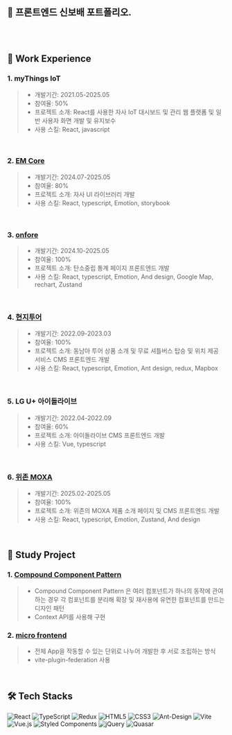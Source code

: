 ## 🙌 프론트엔드 신보배 포트폴리오.

<br><br>

## 📝 Work Experience
### 1. myThings IoT
>- 개발기간: 2021.05-2025.05
>- 참여율: 50%
>- 프로젝트 소개: React를 사용한 자사 IoT 대시보드 및 관리 웹 플랫폼 및 일반 사용자 화면 개발 및 유지보수<br>
>- 사용 스킬: React, javascript

<br>

### 2. [EM Core](https://github.com/shinbobae/2024_em_core)
>- 개발기간: 2024.07-2025.05
>- 참여율: 80%
>- 프로젝트 소개: 자사 UI 라이브러리 개발
>- 사용 스킬: React, typescript, Emotion, storybook

<br>

### 3. [onfore](https://github.com/shinbobae/2024_onfore)
>- 개발기간: 2024.10-2025.05
>- 참여율: 100%
>- 프로젝트 소개: 탄소중립 통계 페이지 프론트엔드 개발
>- 사용 스킬: React, typescript, Emotion, And design, Google Map, rechart, Zustand

<br>

### 4. [현지투어](https://github.com/shinbobae/2022_hyunji_tour)
>- 개발기간: 2022.09-2023.03
>- 참여율: 100%
>- 프로젝트 소개: 동남아 투어 상품 소개 및 무료 셔틀버스 탑승 및 위치 제공 서비스 CMS 프론트엔드 개발
>- 사용 스킬: React, typescript, Emotion, Ant design, redux, Mapbox

<br>

### 5. LG U+ 아이돌라이브 
>- 개발기간: 2022.04-2022.09
>- 참여율: 60%
>- 프로젝트 소개: 아이돌라이브 CMS 프론트엔드 개발
>- 사용 스킬: Vue, typescript

<br>

### 6. [위존 MOXA](https://github.com/shinbobae/2025_moxa)
>- 개발기간: 2025.02-2025.05
>- 참여율: 100%
>- 프로젝트 소개: 위존의 MOXA 제품 소개 페이지 및 CMS 프론트엔드 개발
>- 사용 스킬: React, typescript, Emotion, Zustand, And design

<br>


## 🛒 Study Project

### 1. [Compound Component Pattern](https://github.com/shinbobae/compound_component)
>- Compound Component Pattern 은 여러 컴포넌트가 하나의 동작에 관여하는 경우 각 컴포넌트를 분리해 확장 및 재사용에 유연한 컴포넌트를 만드는 디자인 패턴
>- Context API를 사용해 구현

### 2. [micro frontend](https://github.com/shinbobae/micro_frontend)
>- 전체 App을 작동할 수 있는 단위로 나누어 개발한 후 서로 조립하는 방식
>- vite-plugin-federation 사용

<br>

## 🛠️ Tech Stacks

![React](https://img.shields.io/badge/react-%2320232a.svg?style=for-the-badge&logo=react&logoColor=%2361DAFB)
![TypeScript](https://img.shields.io/badge/typescript-%23007ACC.svg?style=for-the-badge&logo=typescript&logoColor=white)
![Redux](https://img.shields.io/badge/redux-%23593d88.svg?style=for-the-badge&logo=redux&logoColor=white)
![HTML5](https://img.shields.io/badge/html5-%23E34F26.svg?style=for-the-badge&logo=html5&logoColor=white)
![CSS3](https://img.shields.io/badge/css3-%231572B6.svg?style=for-the-badge&logo=css3&logoColor=white)
![Ant-Design](https://img.shields.io/badge/-AntDesign-%230170FE?style=for-the-badge&logo=ant-design&logoColor=white)
![Vite](https://img.shields.io/badge/vite-%23646CFF.svg?style=for-the-badge&logo=vite&logoColor=white)
![Vue.js](https://img.shields.io/badge/vuejs-%2335495e.svg?style=for-the-badge&logo=vuedotjs&logoColor=%234FC08D)
![Styled Components](https://img.shields.io/badge/styled--components-DB7093?style=for-the-badge&logo=styled-components&logoColor=white)
![jQuery](https://img.shields.io/badge/jquery-%230769AD.svg?style=for-the-badge&logo=jquery&logoColor=white)
![Quasar](https://img.shields.io/badge/Quasar-16B7FB?style=for-the-badge&logo=quasar&logoColor=black)


<!--
**shinbobae/shinbobae** is a ✨ _special_ ✨ repository because its `README.md` (this file) appears on your GitHub profile.

Here are some ideas to get you started:

- 🔭 I’m currently working on ...
- 🌱 I’m currently learning ...
- 👯 I’m looking to collaborate on ...
- 🤔 I’m looking for help with ...
- 💬 Ask me about ...
- 📫 How to reach me: ...
- 😄 Pronouns: ...
- ⚡ Fun fact: ...
-->
